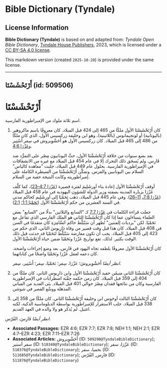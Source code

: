 # Bible Dictionary (Tyndale)

## License Information

**Bible Dictionary (Tyndale)** is based on and adapted from: _Tyndale Open Bible Dictionary_, [Tyndale House Publishers](https://tyndaleopenresources.com/), 2023, which is licensed under a [CC BY-SA 4.0 license](https://creativecommons.org/licenses/by-sa/4.0/legalcode.en).

This markdown version (created `2025-10-20`) is provided under the same license.



--------------------------------

## أَرْتَحْشَسْتَا (id: 509506)

أَرْتَحْشَسْتَا
===============

اسم ثلاثة ملوك من الإمبراطورية الفارسية.

1. كان أَرْتَحْشَسْتَا الأول ملكًا من 465 إلى 424 قبل الميلاد. كان معروفًا باسم ماكروهير (باليونانية) أو لونجيمانوس (باللاتينية)، وهو ابن وخليفة زركسيس الأول، الذي كان ملكًا من 486 إلى 465 قبل الميلاد. كان زركسيس الأول هو أَحَشْوِيروش في سِفر أَسْتِير و[عَزْرَا 4:6](https://ref.ly/Ezra4:6).

    بعد بضع سنوات من خلافة أَرْتَحْشَشْتَا الأول، حثَّ اليونانيون مِصْر على التمرُّد ضد فَارِس. ولم يُسحَق ذلك التحرك إلا في عام 454 قبل الميلاد مع غيره من الانشقاقات في الإمبراطورية الفارسية. بحلول عام 449 قبل الميلاد، جلبت "معاهدة كالياس" السلام بين اليونانيين والفرس. وتمكَّن أَرْتَحْشَشْتَا من السيطرة الكاملة على إمبراطوريته وكانت النتيجة حقبة من السلام.

    أوقف أَرْتَحْشَشْتَا الأول إعادة بناء أورشَلِيمَ لفترة قصيرة ([عَزْرَا 4:7–23](https://ref.ly/Ezra4:7-Ezra4:23))، كما كلَّف عَزْرَا بزيارة المدينة بصفته وزير الدولة للشؤون اليهودية في عام 458 قبل الميلاد ([عَزْرَا 7:8،](https://ref.ly/Ezra7:8) [11–26](https://ref.ly/Ezra7:11-Ezra7:26)). وفي عام 445 قبل الميلاد، ذهب نَحَمْيَا إلى أورشَلِيم كحاكم مدني في السنة العشرين من حكم أَرْتَحْشَشْتَا الأول ([نَحَمْيَا 1:1؛](https://ref.ly/Neh1:1) [2:1](https://ref.ly/Neh2:1)).

    جعلت قراءة الكلمات في [عَزْرَا 7:7](https://ref.ly/Ezra7:7) كـ "السابع والثلاثين" بدلًا من "السابع" بعض العلماء يتساءلون عما إذا كان أَرْتَحْشَشْتَا الثاني هو الملك الفارسي الذي تفاعل مع نَحَمْيَا. لكن "برديات إلفنتين" تُظهر أن سَنْبَلَّط حاكم ٱلسَّامِرَةِ كان متقدمًا في السن في 408 قبل الميلاد. كان هذا قبل وقت قصير من وفاة دَارِيوسَ الثاني، الذي حكم من 423 إلى 405 قبل الميلاد. يجب أن تكون معارضة سَنْبَلَّط لنَحَمْيَا قد حدثت قبل ذلك الوقت بكثير. لذلك، تقع تواريخ عَزْرَا ونَحَمْيَا ضمن حياة أَرْتَحْشَشْتَا الأول.

    كان أَرْتَحْشَشْتَا الأول معروفًا بلطفه تجاه اليهود في فَارِس، بعد وضع إجراءات واضحة. كان دعمه لعمل عَزْرَا ونَحَمْيَا واضحًا من كتاباتهما.

    *انظر أيضًا* أَحَشْوِيروشَ؛ عَزْرَا، سِفر؛ نَحَمْيَا، سِفر؛ أَسْتِير، سِفر.

2. كان أَرْتَحْشَشْتَا الثاني منيمُن حفيد أَرْتَحْشَشْتَا الأول وابن دَارِيوس الثاني. كان ملكًا من 404 إلى 359 قبل الميلاد. كان زمن حكمه حِقْبَة اضطرابات في الإمبراطورية الفارسية وكان من نتائجها فقدان مِصْرَ حوالي 401 قبل الميلاد. بنَى العديد من المباني المذهلة ووسَّع القصر في شوشن.
3. كان أَرْتَحْشَشْتَا الثالث أوخوس ابن وخليفة أَرْتَحْشَشْتَا الثاني. كان ملكًا من 358 إلى 338 قبل الميلاد. جلب الاستقرار للإمبراطورية بواسطة الدبلوماسية الذكية، لكنه اغتيل. لم يُذكر هو ولا والده في العهد القديم.

*انظر أيضًا* فَارِسَ، الفُرْس.

* **Associated Passages:** EZR 4:6; EZR 7:7; EZR 7:8; NEH 1:1; NEH 2:1; EZR 4:7–EZR 4:23; EZR 7:11–EZR 7:26
* **Associated Articles:** أَحَشْوِيروش (ID: `509290@TyndaleBibleDictionary`); سفر أستير (ID: `510340@TyndaleBibleDictionary`); عَزْرَا، سفر  (ID: `510376@TyndaleBibleDictionary`); نحميا، سفر (ID: `511685@TyndaleBibleDictionary`); فارِس, الفُرْس (ID: `511876@TyndaleBibleDictionary`)

